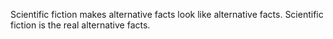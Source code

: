 Scientific fiction makes alternative facts look like alternative facts. Scientific fiction is the real alternative facts.